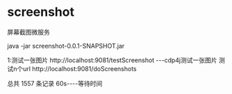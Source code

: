 # screenshot
屏幕截图微服务

java -jar screenshot-0.0.1-SNAPSHOT.jar


1:测试一张图片
	http://localhost:9081/testScreenshot  ---cdp4j测试一张图片
  测试n个url
        http://localhost:9081/doScreenshots

  
总共 1557 条记录
  60s----等待时间 
